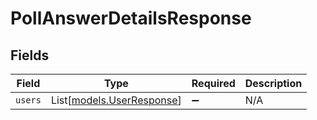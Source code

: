 # PollAnswerDetailsResponse


## Fields

| Field                                                  | Type                                                   | Required                                               | Description                                            |
| ------------------------------------------------------ | ------------------------------------------------------ | ------------------------------------------------------ | ------------------------------------------------------ |
| `users`                                                | List[[models.UserResponse](../models/userresponse.md)] | :heavy_minus_sign:                                     | N/A                                                    |